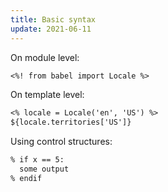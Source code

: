 ```yaml
---
title: Basic syntax
update: 2021-06-11
---
```


On module level:

```txt
<%! from babel import Locale %>
```

On template level:

```txt
<% locale = Locale('en', 'US') %>
${locale.territories['US']}
```

Using control structures:

```txt
% if x == 5:
  some output
% endif
```

